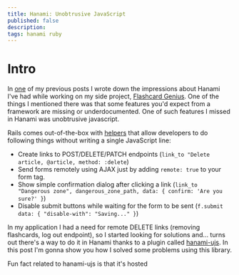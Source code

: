 ```yaml
---
title: Hanami: Unobtrusive JavaScript
published: false
description:
tags: hanami ruby
---
```


# Intro
In [one](https://dev.to/bajena/hanami-thoughts-of-a-rails-developer-ik1) of my previous posts I wrote down the impressions about Hanami I've had while working on my side project, [Flashcard Genius](https://flashcard-genius.com). One of the things I mentioned there was that some features you'd expect from a framework are missing or underdocumented. One of such features I missed in Hanami was unobtrusive javascript.

Rails comes out-of-the-box with [helpers](https://guides.rubyonrails.org/working_with_javascript_in_rails.html) that allow  developers to do following things without writing a single JavaScript line:
- Create links to POST/DELETE/PATCH endpoints (`link_to "Delete article, @article, method: :delete`)
- Send forms remotely using AJAX just by adding `remote: true` to your form tag.
- Show simple confirmation dialog after clicking a link (`link_to "Dangerous zone", dangerous_zone_path, data: { confirm: 'Are you sure?' }`)
- Disable submit buttons while waiting for the form to be sent (`f.submit data: { "disable-with": "Saving..." }`)

In my application I had a need for remote DELETE links (removing flashcards, log out endpoint), so I started looking for solutions and... turns out there's a way to do it in Hanami thanks to a plugin called [hanami-ujs](https://github.com/hanami/ujs). In this post I'm gonna show you how I solved some problems using this library.

Fun fact related to hanami-ujs is that it's hosted
